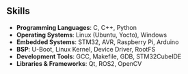 ## Skills

* **Programming Languages**: C, C++, Python
* **Operating Systems**: Linux (Ubuntu, Yocto), Windows
* **Embedded Systems**: STM32, AVR, Raspberry Pi, Arduino
* **BSP**: U-Boot, Linux Kernel, Device Driver, RootFS
* **Development Tools**: GCC, Makefile, GDB, STM32CubeIDE
* **Libraries & Frameworks**: Qt, ROS2, OpenCV
